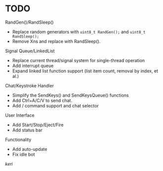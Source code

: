 # TODO

RandGen()/RandSleep()
- Replace random generators with `uint8_t RandGen();` and `uint8_t RandSleep();`
- Remove Xns and replace with RandSleep().

Signal Queue/LinkedList
- Replace current thread/signal system for single-thread operation
- Add interrupt queue
- Expand linked list function support (list item count, removal by index, et al.)

Chat/Keystroke Handler
- Simplify the SendKeys() and SendKeysQueue() functions
- Add Ctrl+A/C/V to send chat.
- Add / command support and chat selector

User Interface
- Add Start/Stop/Eject/Fire
- Add status bar

Functionality
- Add auto-update
- Fix idle bot

*keri*
